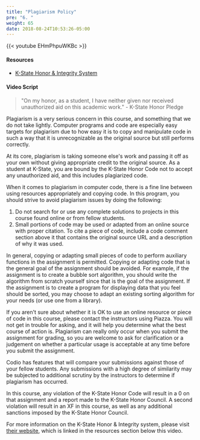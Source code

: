 ```yaml
---
title: "Plagiarism Policy"
pre: "6. "
weight: 65
date: 2018-08-24T10:53:26-05:00
---
```


{{< youtube EHmPhpuWKBc >}}

#### Resources

* [K-State Honor & Integrity System](https://www.k-state.edu/honor/)

#### Video Script

> "On my honor, as a student, I have neither given nor received unauthorized aid on this academic work." - K-State Honor Pledge

Plagiarism is a very serious concern in this course, and something that we do not take lightly. Computer programs and code are especially easy targets for plagiarism due to how easy it is to copy and manipulate code in such a way that it is unrecognizable as the original source but still performs correctly.

At its core, plagiarism is taking someone else's work and passing it off as your own without giving appropriate credit to the original source. As a student at K-State, you are bound by the K-State Honor Code not to accept any unauthorized aid, and this includes plagiarized code.

When it comes to plagiarism in computer code, there is a fine line between using resources appropriately and copying code. In this program, you should strive to avoid plagiarism issues by doing the following:

1. Do not search for or use any complete solutions to projects in this course found online or from fellow students.
1. Small portions of code may be used or adapted from an online source with proper citation. To cite a piece of code, include a code comment section above it that contains the original source URL and a description of why it was used.

In general, copying or adapting small pieces of code to perform auxiliary functions in the assignment is permitted. Copying or adapting code that is the general goal of the assignment should be avoided. For example, if the assignment is to create a bubble sort algorithm, you should write the algorithm from scratch yourself since that is the goal of the assignment. If the assignment is to create a program for displaying data that you feel should be sorted, you may choose to adapt an existing sorting algorithm for your needs (or use one from a library).

If you aren't sure about whether it is OK to use an online resource or piece of code in this course, please contact the instructors using Piazza. You will not get in trouble for asking, and it will help you determine what the best course of action is. Plagiarism can really only occur when you submit the assignment for grading, so you are welcome to ask for clarification or a judgement on whether a particular usage is acceptable at any time before you submit the assignment.

Codio has features that will compare your submissions against those of your fellow students. Any submissions with a high degree of similarity may be subjected to additional scrutiny by the instructors to determine if plagiarism has occurred.

In this course, any violation of the K-State Honor Code will result in a 0 on that assignment and a report made to the K-State Honor Council. A second violation will result in an XF in this course, as well as any additional sanctions imposed by the K-State Honor Council.

For more information on the K-State Honor & Integrity system, please visit [their website](https://www.k-state.edu/honor/), which is linked in the resources section below this video.
